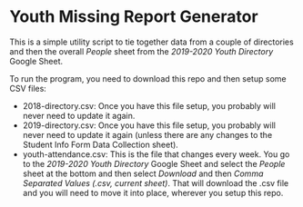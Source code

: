 # Youth Missing Report Generator

This is a simple utility script to tie together data from a couple of directories and then the overall *People* sheet from the *2019-2020 Youth Directory* Google Sheet.

To run the program, you need to download this repo and then setup some CSV files:

 * 2018-directory.csv: Once you have this file setup, you probably will never need to update it again.
 * 2019-directory.csv: Once you have this file setup, you probably will never need to update it again (unless there are any changes to the Student Info Form Data Collection sheet).
 * youth-attendance.csv: This is the file that changes every week. You go to the *2019-2020 Youth Directory* Google Sheet and select the *People* sheet at the bottom and then select *Download* and then *Comma Separated Values (.csv, current sheet)*. That will download the .csv file and you will need to move it into place, wherever you setup this repo.


